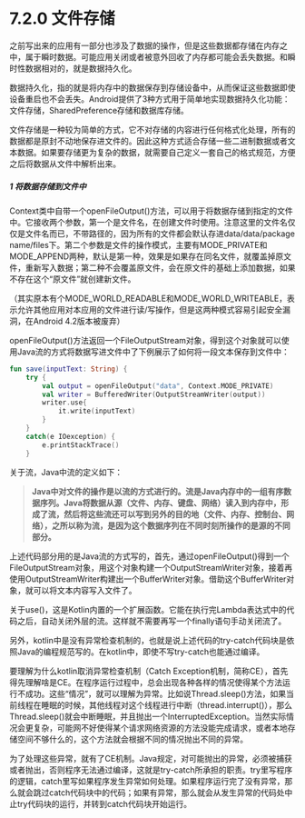 # 7.2.0 文件存储

之前写出来的应用有一部分也涉及了数据的操作，但是这些数据都存储在内存之中，属于瞬时数据。可能应用关闭或者被意外回收了内存都可能会丢失数据。和瞬时性数据相对的，就是数据持久化。

数据持久化，指的就是将内存中的数据保存到存储设备中，从而保证这些数据即使设备重启也不会丢失。Android提供了3种方式用于简单地实现数据持久化功能：文件存储，SharedPreference存储和数据库存储。

文件存储是一种较为简单的方式，它不对存储的内容进行任何格式化处理，所有的数据都是原封不动地保存进文件的。因此这种方式适合存储一些二进制数据或者文本数据。如果要存储更为复杂的数据，就需要自己定义一套自己的格式规范，方便之后将数据从文件中解析出来。

##### 1 将数据存储到文件中

Context类中自带一个openFileOutput()方法，可以用于将数据存储到指定的文件中。它接收两个参数，第一个是文件名，在创建文件时使用。注意这里的文件名仅仅是文件名而已，不带路径的，因为所有的文件都会默认存进data/data/package name/files下。第二个参数是文件的操作模式，主要有MODE_PRIVATE和MODE_APPEND两种，默认是第一种，效果是如果存在同名文件，就覆盖掉原文件，重新写入数据；第二种不会覆盖原文件，会在原文件的基础上添加数据，如果不存在这个“原文件”就创建新文件。

（其实原本有个MODE_WORLD_READABLE和MODE_WORLD_WRITEABLE，表示允许其他应用对本应用的文件进行读/写操作，但是这两种模式容易引起安全漏洞，在Android 4.2版本被废弃）

openFileOutput()方法返回一个FileOutputStream对象，得到这个对象就可以使用Java流的方式将数据写进文件中了下例展示了如何将一段文本保存到文件中：

```kotlin
fun save(inputText: String) {
    try {
        val output = openFileOutput("data", Context.MODE_PRIVATE)
        val writer = BufferedWriter(OutputStreamWriter(output))
        writer.use{
            it.write(inputText)
        }
    }
    catch(e IOexception) {
        e.printStackTrace()
    }
```

关于流，Java中流的定义如下：

> **Java中对文件的操作是以流的方式进行的。流是Java内存中的一组有序数据序列。Java将数据从源（文件、内存、键盘、网络）读入到内存中，形成了流，然后将这些流还可以写到另外的目的地（文件、内存、控制台、网络），之所以称为流，是因为这个数据序列在不同时刻所操作的是源的不同部分。**

上述代码部分用的是Java流的方式写的，首先，通过openFileOutput()得到一个FileOutputStream对象，用这个对象构建一个OutputStreamWriter对象，接着再使用OutputStreamWriter构建出一个BufferWriter对象。借助这个BufferWriter对象，就可以将文本内容写入文件了。

关于use()，这是Kotlin内置的一个扩展函数。它能在执行完Lambda表达式中的代码之后，自动关闭外层的流。这样就不需要再写一个finally语句手动关闭流了。

另外，kotlin中是没有异常检查机制的，也就是说上述代码的try-catch代码块是依照Java的编程规范写的。在kotlin中，即使不写try-catch也能通过编译。

要理解为什么kotlin取消异常检查机制（Catch Exception机制，简称CE），首先得先理解啥是CE。在程序运行过程中，总会出现各种各样的情况使得某个方法运行不成功。这些“情况”，就可以理解为异常。比如说Thread.sleep()方法，如果当前线程在睡眠的时候，其他线程对这个线程进行中断（thread.interrupt()），那么Thread.sleep()就会中断睡眠，并且抛出一个InterruptedException。当然实际情况会更复杂，可能网不好使得某个请求网络资源的方法没能完成请求，或者本地存储空间不够什么的，这个方法就会根据不同的情况抛出不同的异常。

为了处理这些异常，就有了CE机制。Java规定，对可能抛出的异常，必须被捕获或者抛出，否则程序无法通过编译，这就是try-catch所承担的职责。try里写程序的逻辑，catch里写如果程序发生异常如何处理。如果程序运行完了没有异常，那么就会跳过catch代码块中的代码；如果有异常，那么就会从发生异常的代码处中止try代码块的运行，并转到catch代码块开始运行。

